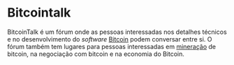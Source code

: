 # Bitcointalk

BitcoinTalk é um fórum onde as pessoas interessadas nos detalhes técnicos e no desenvolvimento do _software_ [Bitcoin](Bitcoin.md) podem conversar entre si. O fórum também tem lugares para pessoas interessadas em [mineração](Minera%C3%A7%C3%A3o.md) de bitcoin, na negociação com bitcoin e na economia do Bitcoin.
